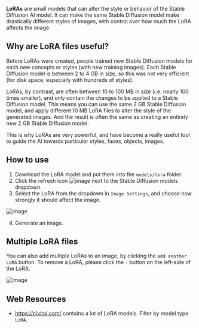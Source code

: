 **LoRAs** are small models that can alter the style or behavior of the Stable Diffusion AI model. It can make the same Stable Diffusion model make drastically different styles of images, with control over how much the LoRA affects the image.

## Why are LoRA files useful?
Before LoRAs were created, people trained new Stable Diffusion models for each new concepts or styles (with new training images). Each Stable Diffusion model is between 2 to 4 GB in size, so this was not very efficient (for disk space, especially with hundreds of styles).

LoRAs, by contrast, are often between 10 to 100 MB in size (i.e. nearly 100 times smaller), and only contain the changes to be applied to a Stable Diffusion model. This means you can use the same 2 GB Stable Diffusion model, and apply different 10 MB LoRA files to alter the style of the generated images. And the result is often the same as creating an entirely new 2 GB Stable Diffusion model.

This is why LoRAs are very powerful, and have become a really useful tool to guide the AI towards particular styles, faces, objects, images.

## How to use
1. Download the LoRA model and put them into the `models/lora` folder.
2. Click the refresh icon ![image](https://github.com/easydiffusion/easydiffusion/assets/844287/64d7c2a0-8f9a-4b37-8cff-6e3ba29304a0) next to the Stable Diffusion models dropdown.
3. Select the LoRA from the dropdown in `Image Settings`, and choose how strongly it should affect the image.

![image](https://github.com/easydiffusion/easydiffusion/assets/844287/24ce1c16-0c76-4141-94d2-66af03039f42)

4. Generate an image.

## Multiple LoRA files
You can also add multiple LoRAs to an image, by clicking the `add another LoRA` button. To remove a LoRA, please click the `-` button on the left-side of the LoRA.

![image](https://github.com/easydiffusion/easydiffusion/assets/844287/66ecb01c-816e-4fad-a5dc-fd923642b7f7)

## Web Resources
* https://civitai.com/ contains a lot of LoRA models. Filter by model type `LoRA`.